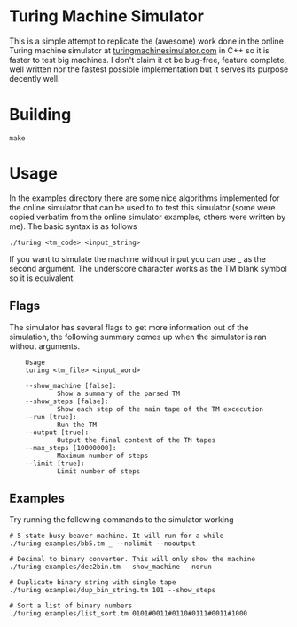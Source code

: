 # Turing Machine Simulator
This is a simple attempt to replicate the (awesome) work done in the online Turing machine simulator at [turingmachinesimulator.com](http://turingmachinesimulator.com) in C++ so it is faster to test big machines.
I don't claim it ot be bug-free, feature complete, well written nor the fastest possible implementation but it serves its purpose decently well.

# Building
    make

# Usage
In the examples directory there are some nice algorithms implemented for the online simulator that can be used to to test this simulator (some were copied verbatim from the online simulator examples, others were written by me). The basic syntax is as follows

    ./turing <tm_code> <input_string>

If you want to simulate the machine without input you can use _ as the second argument. The underscore character works as the TM blank symbol so it is equivalent.

## Flags
The simulator has several flags to get more information out of the simulation, the following summary comes up when the simulator is ran without arguments.

		Usage
		turing <tm_file> <input_word>

		--show_machine [false]:
				Show a summary of the parsed TM
		--show_steps [false]:
				Show each step of the main tape of the TM excecution
		--run [true]:
				Run the TM
		--output [true]:
				Output the final content of the TM tapes
		--max_steps [10000000]:
				Maximum number of steps
		--limit [true]:
				Limit number of steps

## Examples
Try running the following commands to the simulator working

    # 5-state busy beaver machine. It will run for a while
    ./turing examples/bb5.tm _ --nolimit --nooutput

    # Decimal to binary converter. This will only show the machine
    ./turing examples/dec2bin.tm --show_machine --norun

    # Duplicate binary string with single tape
    ./turing examples/dup_bin_string.tm 101 --show_steps

    # Sort a list of binary numbers
    ./turing examples/list_sort.tm 0101#0011#0110#0111#0011#1000
